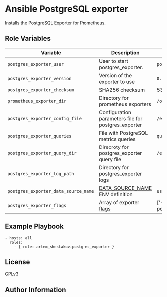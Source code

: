 # Ansible PostgreSQL exporter
Installs the PostgreSQL Exporter for Prometheus.


## Role Variables

| Variable | Description | Default |
|----------|-------------|---------|
| `postgres_exporter_user` | User to start postgres_exporter.  | `postgres` |
| `postgres_exporter_version`| Version of the exporter to use | `0.10.1` |
| `postgres_exporter_checksum` | SHA256 checksum | 5344afe06a90c3cbd52803d56031bfcbcff78b56448e16c9228697ea0a2577b7 |
| `prometheus_exporter_dir` | Directory for prometheus exporters | `/opt/prometheus/exporters` |
| `postgres_exporter_config_file` | Configuration parameters file for postgres_exporter | `/etc/default/postgres_exporter` |
| `postgres_exporter_queries` | File with PostgreSQL metrics queries | `queries.yml` |
| `postgres_exporter_query_dir` | Direcroty for postgres_exporter query file| `/etc/postgres_exporter` |
| `postgres_exporter_log_path` | Directory for postgres_exporter logs |
| `postgres_exporter_data_source_name` | [DATA_SOURCE_NAME](https://github.com/prometheus-community/postgres_exporter#environment-variables) ENV definition | `user=postgres host=/var/run/postgresql/ sslmode=disable` |
| `postgres_exporter_flags`| Array of exporter [flags](https://github.com/prometheus-community/postgres_exporter#flags) | ['--auto-discover-databases', '--extend.query-path={{ postgres_exporter_query_dir }}/queries.yml'] |

## Example Playbook

    - hosts: all
      roles:
        - { role: artem_shestakov.postgres_exporter }

## License

GPLv3

## Author Information

